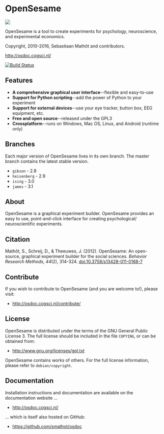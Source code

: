 # OpenSesame

![](resources/theme/default/os-custom-icons/32x32/misc/os-experiment.png)

OpenSesame is a tool to create experiments for psychology, neuroscience, and experimental economics.

Copyright, 2010-2016, Sebastiaan Mathôt and contributors.

<http://osdoc.cogsci.nl/>

[![Build Status](https://travis-ci.org/smathot/OpenSesame.svg?branch=ising)](https://travis-ci.org/smathot/OpenSesame)

## Features

- __A comprehensive graphical user interface__--flexible and easy-to-use
- __Support for Python scripting__--add the power of Python to your experiment
- __Support for external devices__--use your eye tracker, button box, EEG equipment, etc.
- __Free and open source__--released under the GPL3
- __Crossplatform__--runs on Windows, Mac OS, Linux, and Android (runtime only)

## Branches

Each major version of OpenSesame lives in its own branch. The master branch contains the latest stable version.

- `gibson` - 2.8
- `heisenberg` - 2.9
- `ising` - 3.0
- `james` - 3.1

## About

OpenSesame is a graphical experiment builder. OpenSesame provides an easy to use, point-and-click interface for creating psychological/ neuroscientific experiments.

## Citation

Mathôt, S., Schreij, D., & Theeuwes, J. (2012). OpenSesame: An open-source, graphical experiment builder for the social sciences. *Behavior Research Methods*, *44*(2), 314-324. [doi:10.3758/s13428-011-0168-7](http://dx.doi.org/doi:10.3758/s13428-011-0168-7)

## Contribute

If you wish to contribute to OpenSesame (and you are welcome to!), please visit:

- <http://osdoc.cogsci.nl/contribute/>

## License

OpenSesame is distributed under the terms of the GNU General Public License 3. The full license should be included in the file `COPYING`, or can be obtained from:

- <http://www.gnu.org/licenses/gpl.txt>

OpenSesame contains works of others. For the full license information, please refer to `debian/copyright`.

## Documentation

Installation instructions and documentation are available on the documentation website ...

- <http://osdoc.cogsci.nl/>

... which is itself also hosted on GitHub:

- <https://github.com/smathot/osdoc>
